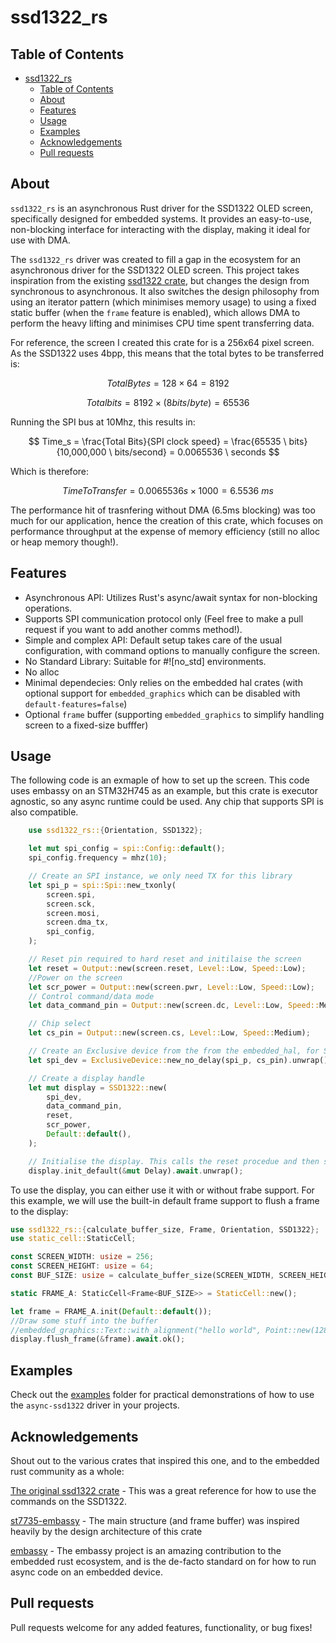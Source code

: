 # ssd1322_rs

## Table of Contents
- [ssd1322\_rs](#ssd1322_rs)
  - [Table of Contents](#table-of-contents)
  - [About ](#about-)
  - [Features ](#features-)
  - [Usage ](#usage-)
  - [Examples](#examples)
  - [Acknowledgements](#acknowledgements)
  - [Pull requests](#pull-requests)

## About <a name = "about"></a>

`ssd1322_rs` is an asynchronous Rust driver for the SSD1322 OLED screen, specifically designed for embedded systems. It provides an easy-to-use, non-blocking interface for interacting with the display, making it ideal for use with DMA.

The `ssd1322_rs` driver was created to fill a gap in the ecosystem for an asynchronous driver for the SSD1322 OLED screen. This project takes inspiration from the existing [ssd1322 crate][ssd1322], but changes the design from synchronous to asynchronous. It also switches the design philosophy from using an iterator pattern (which minimises memory usage) to using a fixed static buffer (when the `frame` feature is enabled), which allows DMA to perform the heavy lifting and minimises CPU time spent transferring data.

For reference, the screen I created this crate for is a 256x64 pixel screen. As the SSD1322 uses 4bpp, this means that the total bytes to be transferred is:

$$
Total Bytes = 128×64=8192 
$$

$$
Total bits  = 8192 × (8bits/byte)=65536
$$

Running the SPI bus at 10Mhz, this results in:

$$
Time_s = \frac{Total Bits}{SPI clock speed} = \frac{65535 \ bits}{10,000,000 \ bits/second} = 0.0065536 \ seconds
$$

Which is therefore:

$$
TimeToTransfer = 0.0065536s ×1000  = 6.5536 \ ms
$$

The performance hit of trasnfering without DMA (6.5ms blocking) was too much for our application, hence the creation of this crate, which focuses on performance throughput at the expense of memory efficiency (still no alloc or heap memory though!).

## Features <a name = "features"></a>

- Asynchronous API: Utilizes Rust's async/await syntax for non-blocking operations.
- Supports SPI communication protocol only (Feel free to make a pull request if you want to add another comms method!).
- Simple and complex API: Default setup takes care of the usual configuration, with command options to manually configure the screen.
- No Standard Library: Suitable for #![no_std] environments.
- No alloc
- Minimal dependecies: Only relies on the embedded hal crates (with optional support for `embedded_graphics` which can be disabled with `default-features=false`)
- Optional `frame` buffer (supporting `embedded_graphics` to simplify handling screen to a fixed-size bufffer)

## Usage <a name = "usage"></a>
The following code is an exmaple of how to set up the screen. This code uses embassy on an STM32H745 as an example, but this crate is executor agnostic, so any async runtime could be used. Any chip that supports SPI is also compatible.

```rust
    use ssd1322_rs::{Orientation, SSD1322};

    let mut spi_config = spi::Config::default();
    spi_config.frequency = mhz(10);

    // Create an SPI instance, we only need TX for this library
    let spi_p = spi::Spi::new_txonly(
        screen.spi,
        screen.sck,
        screen.mosi,
        screen.dma_tx,
        spi_config,
    );

    // Reset pin required to hard reset and initilaise the screen
    let reset = Output::new(screen.reset, Level::Low, Speed::Low);
    //Power on the screen
    let scr_power = Output::new(screen.pwr, Level::Low, Speed::Low);
    // Control command/data mode
    let data_command_pin = Output::new(screen.dc, Level::Low, Speed::Medium);

    // Chip select
    let cs_pin = Output::new(screen.cs, Level::Low, Speed::Medium);

    // Create an Exclusive device from the from the embedded_hal, for SPI busses with only one other device on.
    let spi_dev = ExclusiveDevice::new_no_delay(spi_p, cs_pin).unwrap();

    // Create a display handle
    let mut display = SSD1322::new(
        spi_dev,
        data_command_pin,
        reset,
        scr_power,
        Default::default(),
    );

    // Initialise the display. This calls the reset procedue and then sends the neccesary commands to set up the display
    display.init_default(&mut Delay).await.unwrap();
```

To use the display, you can either use it with or without frabe support. For this example, we will use the built-in default frame support to flush a frame to the display:

```rust
use ssd1322_rs::{calculate_buffer_size, Frame, Orientation, SSD1322};
use static_cell::StaticCell;

const SCREEN_WIDTH: usize = 256;
const SCREEN_HEIGHT: usize = 64;
const BUF_SIZE: usize = calculate_buffer_size(SCREEN_WIDTH, SCREEN_HEIGHT);

static FRAME_A: StaticCell<Frame<BUF_SIZE>> = StaticCell::new();

let frame = FRAME_A.init(Default::default());
//Draw some stuff into the buffer
//embedded_graphics::Text::with_alignment("hello world", Point::new(128, 12), MonoTextStyle::new(&FONT_10X20, Gray4::WHITE), Alignment::Center).draw(frame).unwrap();
display.flush_frame(&frame).await.ok();
```

## Examples

Check out the [examples](examples/) folder for practical demonstrations of how to use the `async-ssd1322` driver in your projects.

## Acknowledgements
Shout out to the various crates that inspired this one, and to the embedded rust community as a whole:

[The original ssd1322 crate][ssd1322] - This was a great reference for how to use the commands on the SSD1322.

[st7735-embassy][st7735-embassy] - The main structure (and frame buffer) was inspired heavily by the design architecture of this crate

[embassy][embassy] - The embassy project is an amazing contribution to the embedded rust ecosystem, and is the de-facto standard on for how to run async code on an embedded device.

## Pull requests
Pull requests welcome for any added features, functionality, or bug fixes!

[embassy]:[https://github.com/embassy-rs]
[ssd1322]: [https://github.com/edarc/ssd1322]
[st7735-embassy]: [https://github.com/kalkyl/st7735-embassy]
